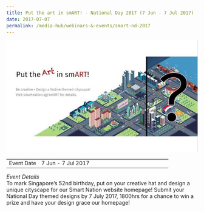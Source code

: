 ```yaml
---
title: Put the art in smART! - National Day 2017 (7 Jun - 7 Jul 2017)
date: 2017-07-07
permalink: /media-hub/webinars-&-events/smart-nd-2017
---
```

![smART National Day 2017 edition](/images/media-hub/events/till-2020/smART.jpeg)

<table style="width:100%">
  <tr>
    <td style="width:20%">Event Date</td>	
    <td style="width:80%">7 Jun - 7 Jul 2017</td>	
  </tr>
 </table>

*Event Details*<br>	
To mark Singapore’s 52nd birthday, put on your creative hat and design a unique cityscape for our Smart Nation website homepage! Submit your National Day themed designs by 7 July 2017, 1800hrs for a chance to win a prize and have your design grace our homepage!
